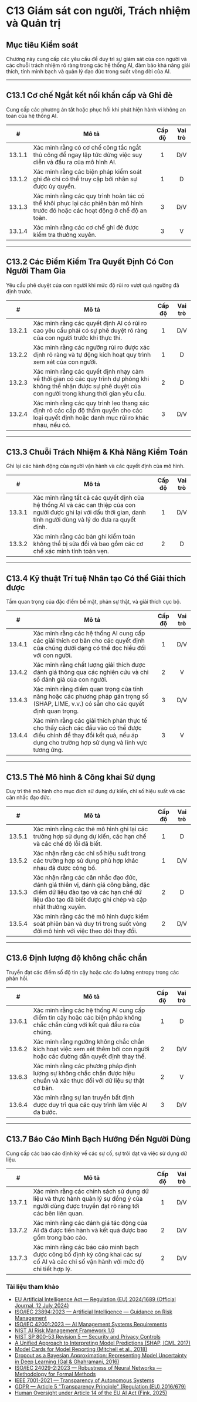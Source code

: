 # C13 Giám sát con người, Trách nhiệm và Quản trị

## Mục tiêu Kiểm soát

Chương này cung cấp các yêu cầu để duy trì sự giám sát của con người và các chuỗi trách nhiệm rõ ràng trong các hệ thống AI, đảm bảo khả năng giải thích, tính minh bạch và quản lý đạo đức trong suốt vòng đời của AI.

---

## C13.1 Cơ chế Ngắt kết nối khẩn cấp và Ghi đè

Cung cấp các phương án tắt hoặc phục hồi khi phát hiện hành vi không an toàn của hệ thống AI.

|   #    | Mô tả                                                                                                                         | Cấp độ | Vai trò |
| :----: | ----------------------------------------------------------------------------------------------------------------------------- | :----: | :-----: |
| 13.1.1 | Xác minh rằng có cơ chế công tắc ngắt thủ công để ngay lập tức dừng việc suy diễn và đầu ra của mô hình AI.                   |   1    |   D/V   |
| 13.1.2 | Xác minh rằng các biện pháp kiểm soát ghi đè chỉ có thể truy cập bởi nhân sự được ủy quyền.                                   |   1    |    D    |
| 13.1.3 | Xác minh rằng các quy trình hoàn tác có thể khôi phục lại các phiên bản mô hình trước đó hoặc các hoạt động ở chế độ an toàn. |   3    |   D/V   |
| 13.1.4 | Xác minh rằng các cơ chế ghi đè được kiểm tra thường xuyên.                                                                   |   3    |    V    |

---

## C13.2 Các Điểm Kiểm Tra Quyết Định Có Con Người Tham Gia

Yêu cầu phê duyệt của con người khi mức độ rủi ro vượt quá ngưỡng đã định trước.

|   #    | Mô tả                                                                                                                                                          | Cấp độ | Vai trò |
| :----: | -------------------------------------------------------------------------------------------------------------------------------------------------------------- | :----: | :-----: |
| 13.2.1 | Xác minh rằng các quyết định AI có rủi ro cao yêu cầu phải có sự phê duyệt rõ ràng của con người trước khi thực thi.                                           |   1    |   D/V   |
| 13.2.2 | Xác minh rằng các ngưỡng rủi ro được xác định rõ ràng và tự động kích hoạt quy trình xem xét của con người.                                                    |   1    |    D    |
| 13.2.3 | Xác minh rằng các quyết định nhạy cảm về thời gian có các quy trình dự phòng khi không thể nhận được sự phê duyệt của con người trong khung thời gian yêu cầu. |   2    |    D    |
| 13.2.4 | Xác minh rằng các quy trình leo thang xác định rõ các cấp độ thẩm quyền cho các loại quyết định hoặc danh mục rủi ro khác nhau, nếu có.                        |   3    |   D/V   |

---

## C13.3 Chuỗi Trách Nhiệm & Khả Năng Kiểm Toán

Ghi lại các hành động của người vận hành và các quyết định của mô hình.

|   #    | Mô tả                                                                                                                                                               | Cấp độ | Vai trò |
| :----: | ------------------------------------------------------------------------------------------------------------------------------------------------------------------- | :----: | :-----: |
| 13.3.1 | Xác minh rằng tất cả các quyết định của hệ thống AI và các can thiệp của con người được ghi lại với dấu thời gian, danh tính người dùng và lý do đưa ra quyết định. |   1    |   D/V   |
| 13.3.2 | Xác minh rằng các bản ghi kiểm toán không thể bị sửa đổi và bao gồm các cơ chế xác minh tính toàn vẹn.                                                              |   2    |    D    |

---

## C13.4 Kỹ thuật Trí tuệ Nhân tạo Có thể Giải thích được

Tầm quan trọng của đặc điểm bề mặt, phản sự thật, và giải thích cục bộ.

|   #    | Mô tả                                                                                                                                                                     | Cấp độ | Vai trò |
| :----: | ------------------------------------------------------------------------------------------------------------------------------------------------------------------------- | :----: | :-----: |
| 13.4.1 | Xác minh rằng các hệ thống AI cung cấp các giải thích cơ bản cho các quyết định của chúng dưới dạng có thể đọc hiểu đối với con người.                                    |   1    |   D/V   |
| 13.4.2 | Xác minh rằng chất lượng giải thích được đánh giá thông qua các nghiên cứu và chỉ số đánh giá của con người.                                                              |   2    |    V    |
| 13.4.3 | Xác minh rằng điểm quan trọng của tính năng hoặc các phương pháp gán trọng số (SHAP, LIME, v.v.) có sẵn cho các quyết định quan trọng.                                    |   3    |   D/V   |
| 13.4.4 | Xác minh rằng các giải thích phản thực tế cho thấy cách các đầu vào có thể được điều chỉnh để thay đổi kết quả, nếu áp dụng cho trường hợp sử dụng và lĩnh vực tương ứng. |   3    |    V    |

---

## C13.5 Thẻ Mô hình & Công khai Sử dụng

Duy trì thẻ mô hình cho mục đích sử dụng dự kiến, chỉ số hiệu suất và các cân nhắc đạo đức.

|   #    | Mô tả                                                                                                                                                                              | Cấp độ | Vai trò |
| :----: | ---------------------------------------------------------------------------------------------------------------------------------------------------------------------------------- | :----: | :-----: |
| 13.5.1 | Xác minh rằng các thẻ mô hình ghi lại các trường hợp sử dụng dự kiến, các hạn chế và các chế độ lỗi đã biết.                                                                       |   1    |    D    |
| 13.5.2 | Xác nhận rằng các chỉ số hiệu suất trong các trường hợp sử dụng phù hợp khác nhau đã được công bố.                                                                                 |   1    |   D/V   |
| 13.5.3 | Xác nhận rằng các cân nhắc đạo đức, đánh giá thiên vị, đánh giá công bằng, đặc điểm dữ liệu đào tạo và các hạn chế dữ liệu đào tạo đã biết được ghi chép và cập nhật thường xuyên. |   2    |    D    |
| 13.5.4 | Xác minh rằng các thẻ mô hình được kiểm soát phiên bản và duy trì trong suốt vòng đời mô hình với việc theo dõi thay đổi.                                                          |   2    |   D/V   |

---

## C13.6 Định lượng độ không chắc chắn

Truyền đạt các điểm số độ tin cậy hoặc các đo lường entropy trong các phản hồi.

|   #    | Mô tả                                                                                                                     | Cấp độ | Vai trò |
| :----: | ------------------------------------------------------------------------------------------------------------------------- | :----: | :-----: |
| 13.6.1 | Xác minh rằng các hệ thống AI cung cấp điểm tin cậy hoặc các biện pháp không chắc chắn cùng với kết quả đầu ra của chúng. |   1    |    D    |
| 13.6.2 | Xác minh rằng ngưỡng không chắc chắn kích hoạt việc xem xét thêm bởi con người hoặc các đường dẫn quyết định thay thế.    |   2    |   D/V   |
| 13.6.3 | Xác minh rằng các phương pháp định lượng sự không chắc chắn được hiệu chuẩn và xác thực đối với dữ liệu sự thật cơ bản.   |   2    |    V    |
| 13.6.4 | Xác minh rằng sự lan truyền bất định được duy trì qua các quy trình làm việc AI đa bước.                                  |   3    |   D/V   |

---

## C13.7 Báo Cáo Minh Bạch Hướng Đến Người Dùng

Cung cấp các báo cáo định kỳ về các sự cố, sự trôi dạt và việc sử dụng dữ liệu.

|   #    | Mô tả                                                                                                                                     | Cấp độ | Vai trò |
| :----: | ----------------------------------------------------------------------------------------------------------------------------------------- | :----: | :-----: |
| 13.7.1 | Xác minh rằng các chính sách sử dụng dữ liệu và thực hành quản lý sự đồng ý của người dùng được truyền đạt rõ ràng tới các bên liên quan. |   1    |   D/V   |
| 13.7.2 | Xác minh rằng các đánh giá tác động của AI đã được tiến hành và kết quả được bao gồm trong báo cáo.                                       |   2    |   D/V   |
| 13.7.3 | Xác minh rằng các báo cáo minh bạch được công bố định kỳ công khai các sự cố AI và các chỉ số vận hành với mức độ chi tiết hợp lý.        |   2    |   D/V   |

### Tài liệu tham khảo

* [EU Artificial Intelligence Act — Regulation (EU) 2024/1689 (Official Journal, 12 July 2024)](https://eur-lex.europa.eu/eli/reg/2024/1689/oj)
* [ISO/IEC 23894:2023 — Artificial Intelligence — Guidance on Risk Management](https://www.iso.org/standard/77304.html)
* [ISO/IEC 42001:2023 — AI Management Systems Requirements](https://www.iso.org/standard/81230.html)
* [NIST AI Risk Management Framework 1.0](https://nvlpubs.nist.gov/nistpubs/ai/nist.ai.100-1.pdf)
* [NIST SP 800-53 Revision 5 — Security and Privacy Controls](https://nvlpubs.nist.gov/nistpubs/SpecialPublications/NIST.SP.800-53r5.pdf)
* [A Unified Approach to Interpreting Model Predictions (SHAP, ICML 2017)](https://arxiv.org/abs/1705.07874)
* [Model Cards for Model Reporting (Mitchell et al., 2018)](https://arxiv.org/abs/1810.03993)
* [Dropout as a Bayesian Approximation: Representing Model Uncertainty in Deep Learning (Gal & Ghahramani, 2016)](https://arxiv.org/abs/1506.02142)
* [ISO/IEC 24029-2:2023 — Robustness of Neural Networks — Methodology for Formal Methods](https://www.iso.org/standard/79804.html)
* [IEEE 7001-2021 — Transparency of Autonomous Systems](https://standards.ieee.org/ieee/7001/6929/)
* [GDPR — Article 5 "Transparency Principle" (Regulation (EU) 2016/679)](https://eur-lex.europa.eu/legal-content/EN/TXT/PDF/?uri=CELEX%3A32016R0679)
* [Human Oversight under Article 14 of the EU AI Act (Fink, 2025)](https://papers.ssrn.com/sol3/papers.cfm?abstract_id=5147196)

